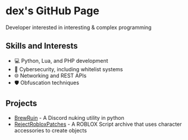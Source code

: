 # dex's GitHub Page

Developer interested in interesting & complex programming

## Skills and Interests

- 💻 Python, Lua, and PHP development
- 🔐 Cybersecurity, including whitelist systems
- 🌐 Networking and REST APIs
- 🛡️ Obfuscation techniques

## Projects
- [BrewRuin](https://github.com/Brew-Softworks/BrewRuin) - A Discord nuking utility in python
- [RejectRobloxPatches](https://github.com/dex4tw/RejectRobloxPatches) - A ROBLOX Script archive that uses character accessories to create objects
